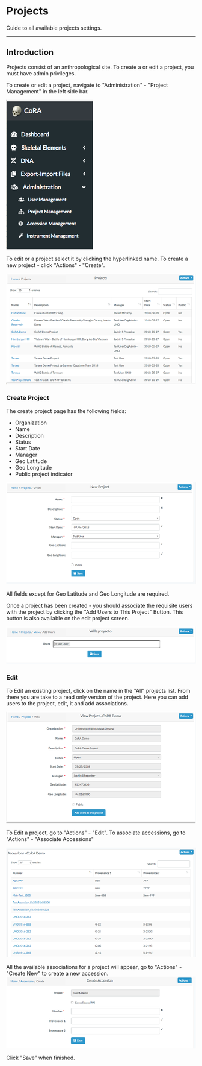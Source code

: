 # Projects

Guide to all available projects settings.

---

## Introduction

Projects consist of an anthropological site. To create a or edit a project, you must have admin privileges. 

To create or edit a project, navigate to "Administration" - "Project Management" in the left side bar.

![projectEdit](../images/Images_Org_Users_Project/projectsEdit.PNG)

To edit or a project select it by clicking the hyperlinked name. To create a new project - click "Actions" - "Create".

![projectEdit](../images/Images_Org_Users_Project/projectList2.PNG)

### Create Project

The create project page has the following fields:

 - Organization
 - Name
 - Description
 - Status
 - Start Date
 - Manager
 - Geo Latitude
 - Geo Longitude
 - Public project indicator

![createProject](../images/Images_Org_Users_Project/createProject.PNG)

All fields except for Geo Latitude and Geo Longitude are required. 

Once a project has been created - you should associate the requisite users with the project by clicking the "Add Users to This Project" Button.
This button is also available on the edit project screen.

![adduserz](../images/Images_Org_Users_Project/adduserz.PNG)


### Edit 

To Edit an existing project, click on the name in the "All" projects list.
From there you are take to a read only version of the project. Here you can add users to the project, edit, it and add associations.

![editProjectz](../images/Images_Org_Users_Project/editProjectz.PNG)

To Edit a project, go to "Actions" - "Edit". To associate accessions, go to "Actions" - "Associate Accessions"

![addAccessionz](../images/Images_Org_Users_Project/addAccessionz.PNG)

All the available associations for a project will appear, go to "Actions" - "Create New" to create a new accession.
![createAccessios](../images/Images_Org_Users_Project/wasupmyman.PNG)


Click "Save" when finished.
 
